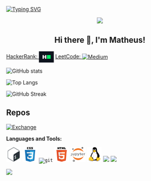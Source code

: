 [![Typing SVG](https://readme-typing-svg.herokuapp.com?multiline=true&width=500&lines=Software+Engineer.++++++++++)](https://git.io/typing-svg)

<p align="center">
  <img width="92" src="https://raw.githubusercontent.com/shinokada/shinokada/master/assets/mkdir.png" />
</p>  
<h2 align="center">Hi there 👋, I'm Matheus!</h2>

<a href="https://www.hackerrank.com/matheus_raposo" target="blank">HackerRank: <img align="center" src="https://github.com/github/explore/blob/48bcc8460d5ba3b7e439dbe46b6c2b1d834c5d39/topics/hackerrank/hackerrank.png" alt="Medium" height="30" width="40" /></a> <a href="https://leetcode.com/matheus_raposo/" target="blank">LeetCode: <img align="center" src="" alt="Medium" height="30" width="40" /></a>

![GitHub stats](https://github-readme-stats.vercel.app/api?username=mtsraposo&show_icons=true&theme=tokyonight)

![Top Langs](https://github-readme-stats.vercel.app/api/top-langs/?username=mtsraposo&layout=compact)

![GitHub Streak](https://github-readme-streak-stats.herokuapp.com?user=mtsraposo&theme=neon-palenight&hide_border=true)

## Repos

[![Exchange](https://github-readme-stats.vercel.app/api/pin/?username=mtsraposo&repo=exchange&show_owner=true)](https://github.com/mtsraposo/exchange)

**Languages and Tools:**  

<code><img src="https://raw.githubusercontent.com/devicons/devicon/master/icons/bash/bash-original.svg" alt="bash" width="40" height="40"/></code>
<code><img src="https://raw.githubusercontent.com/devicons/devicon/master/icons/css3/css3-original-wordmark.svg" alt="css3" width="40" height="40"/></code>
<code><img src="https://www.vectorlogo.zone/logos/git-scm/git-scm-icon.svg" alt="git" width="40" height="40"/></code>
<code><img src="https://raw.githubusercontent.com/devicons/devicon/master/icons/html5/html5-original-wordmark.svg" alt="html5" width="40" height="40"/></code>
<code><img src="https://raw.githubusercontent.com/devicons/devicon/master/icons/jupyter/jupyter-original-wordmark.svg" alt="Jupyter" width="40" height="40"/></code>
<code><img src="https://raw.githubusercontent.com/devicons/devicon/master/icons/linux/linux-original.svg" alt="linux" width="40" height="40"/></code>
<code><img height="40" src="https://raw.githubusercontent.com/shinokada/shinokada/master/assets/python.png"></code>
<code><img height="40" src="https://raw.githubusercontent.com/shinokada/shinokada/master/assets/javascript.png"></code>

![](https://komarev.com/ghpvc/?username=mtsraposo)

<!---
mraposodea2016/mraposodea2016 is a ✨ special ✨ repository because its `README.md` (this file) appears on your GitHub profile.
You can click the Preview link to take a look at your changes.
--->
